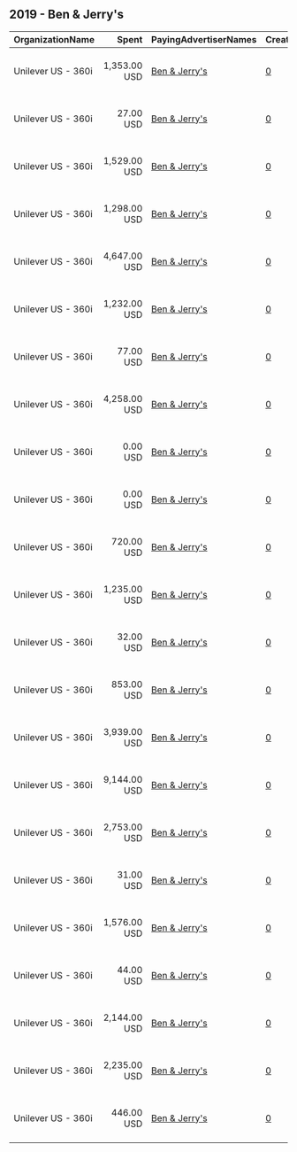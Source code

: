 ## 2019 - Ben & Jerry's 
|OrganizationName|Spent|PayingAdvertiserNames|CreativeUrls|Impressions|Genders|AgeBrackets|CountryCodes|BillingAddresses|CandidateBallotInformation|
|:---|---:|:---|:---|---:|:---|:---|:---|:---|:---|
|Unilever US - 360i|1,353.00 USD|[Ben & Jerry's](2019/Ben_&_Jerry's.md)|[0](https://www.snap.com/political-ads/asset/8f34834d4371a48d0313880fe97a01c543cf83fa00408c386dd8e8435a8399f3?mediaType=jpg)|155,121|||united states|"32 Avenue of the Americas,New York,10013,US"||
|Unilever US - 360i|27.00 USD|[Ben & Jerry's](2019/Ben_&_Jerry's.md)|[0](https://www.snap.com/political-ads/asset/3267c7fecda7f77b7fa4abdc4450c5c6e5496877b548357cdbf7ef4e31893e3a?mediaType=png)|3,876||18+|united states|"32 Avenue of the Americas,New York,10013,US"||
|Unilever US - 360i|1,529.00 USD|[Ben & Jerry's](2019/Ben_&_Jerry's.md)|[0](https://www.snap.com/political-ads/asset/74268f904d058c2bb19cfee530a2e7bc224ae86fa16923605c91207627c6e74e?mediaType=jpg)|180,887||18+|united states|"32 Avenue of the Americas,New York,10013,US"||
|Unilever US - 360i|1,298.00 USD|[Ben & Jerry's](2019/Ben_&_Jerry's.md)|[0](https://www.snap.com/political-ads/asset/919f0438e89b03b484455bad9c393c892dea773b63c68947314212c23b3474a0?mediaType=jpg)|157,965||18+|united states|"32 Avenue of the Americas,New York,10013,US"||
|Unilever US - 360i|4,647.00 USD|[Ben & Jerry's](2019/Ben_&_Jerry's.md)|[0](https://www.snap.com/political-ads/asset/8f34834d4371a48d0313880fe97a01c543cf83fa00408c386dd8e8435a8399f3?mediaType=jpg)|550,293||18+|united states|"32 Avenue of the Americas,New York,10013,US"||
|Unilever US - 360i|1,232.00 USD|[Ben & Jerry's](2019/Ben_&_Jerry's.md)|[0](https://www.snap.com/political-ads/asset/d114aaa50f0089306a191f062b52b52489fd67ad5f9c6d4f9f1ba3f298024ccf?mediaType=png)|159,828||18+|united states|"32 Avenue of the Americas,New York,10013,US"||
|Unilever US - 360i|77.00 USD|[Ben & Jerry's](2019/Ben_&_Jerry's.md)|[0](https://www.snap.com/political-ads/asset/64244703123723cc15a0e0aafd7cdd41cfda9256b14bc4e9924c6c2061de22bc?mediaType=png)|8,750||18+|united states|"32 Avenue of the Americas,New York,10013,US"||
|Unilever US - 360i|4,258.00 USD|[Ben & Jerry's](2019/Ben_&_Jerry's.md)|[0](https://www.snap.com/political-ads/asset/74268f904d058c2bb19cfee530a2e7bc224ae86fa16923605c91207627c6e74e?mediaType=jpg)|542,331||18+|united states|"32 Avenue of the Americas,New York,10013,US"||
|Unilever US - 360i|0.00 USD|[Ben & Jerry's](2019/Ben_&_Jerry's.md)|[0](https://www.snap.com/political-ads/asset/2a42ff2337701608bf5328ce6cef6110bdb674c64e79733867f183fde1efd2d1?mediaType=png)|4||18+|united states|"32 Avenue of the Americas,New York,10013,US"||
|Unilever US - 360i|0.00 USD|[Ben & Jerry's](2019/Ben_&_Jerry's.md)|[0](https://www.snap.com/political-ads/asset/16e370bf6fce9a31f29cbc512eeb6d50376c344c03bfae6ad70a1a01d2811bba?mediaType=png)|3||18+|united states|"32 Avenue of the Americas,New York,10013,US"||
|Unilever US - 360i|720.00 USD|[Ben & Jerry's](2019/Ben_&_Jerry's.md)|[0](https://www.snap.com/political-ads/asset/4a68abcf7790d39ca50b2b3b301696ca11cead3c6b5f1d936f3799f2c203c366?mediaType=jpg)|85,974||18+|united states|"32 Avenue of the Americas,New York,10013,US"||
|Unilever US - 360i|1,235.00 USD|[Ben & Jerry's](2019/Ben_&_Jerry's.md)|[0](https://www.snap.com/political-ads/asset/919f0438e89b03b484455bad9c393c892dea773b63c68947314212c23b3474a0?mediaType=jpg)|150,150||18+|united states|"32 Avenue of the Americas,New York,10013,US"||
|Unilever US - 360i|32.00 USD|[Ben & Jerry's](2019/Ben_&_Jerry's.md)|[0](https://www.snap.com/political-ads/asset/2147a4a00d24f9c1f0e1386080bf11ef717e8acd0b217d5949b364f74a737771?mediaType=png)|4,148||18+|united states|"32 Avenue of the Americas,New York,10013,US"||
|Unilever US - 360i|853.00 USD|[Ben & Jerry's](2019/Ben_&_Jerry's.md)|[0](https://www.snap.com/political-ads/asset/8f34834d4371a48d0313880fe97a01c543cf83fa00408c386dd8e8435a8399f3?mediaType=jpg)|106,455||18+|united states|"32 Avenue of the Americas,New York,10013,US"||
|Unilever US - 360i|3,939.00 USD|[Ben & Jerry's](2019/Ben_&_Jerry's.md)|[0](https://www.snap.com/political-ads/asset/74268f904d058c2bb19cfee530a2e7bc224ae86fa16923605c91207627c6e74e?mediaType=jpg)|463,492||18+|united states|"32 Avenue of the Americas,New York,10013,US"||
|Unilever US - 360i|9,144.00 USD|[Ben & Jerry's](2019/Ben_&_Jerry's.md)|[0](https://www.snap.com/political-ads/asset/8f34834d4371a48d0313880fe97a01c543cf83fa00408c386dd8e8435a8399f3?mediaType=jpg)|1,179,779||18+|united states|"32 Avenue of the Americas,New York,10013,US"||
|Unilever US - 360i|2,753.00 USD|[Ben & Jerry's](2019/Ben_&_Jerry's.md)|[0](https://www.snap.com/political-ads/asset/74268f904d058c2bb19cfee530a2e7bc224ae86fa16923605c91207627c6e74e?mediaType=jpg)|358,099||18+|united states|"32 Avenue of the Americas,New York,10013,US"||
|Unilever US - 360i|31.00 USD|[Ben & Jerry's](2019/Ben_&_Jerry's.md)|[0](https://www.snap.com/political-ads/asset/6f598043bfb4253ddb720ecb17e62ad68aaa9ab195dbb561037e6459fbc5a2fb?mediaType=png)|4,030||18+|united states|"32 Avenue of the Americas,New York,10013,US"||
|Unilever US - 360i|1,576.00 USD|[Ben & Jerry's](2019/Ben_&_Jerry's.md)|[0](https://www.snap.com/political-ads/asset/4a68abcf7790d39ca50b2b3b301696ca11cead3c6b5f1d936f3799f2c203c366?mediaType=jpg)|190,847||18+|united states|"32 Avenue of the Americas,New York,10013,US"||
|Unilever US - 360i|44.00 USD|[Ben & Jerry's](2019/Ben_&_Jerry's.md)|[0](https://www.snap.com/political-ads/asset/a91b634cae47b8a663160b3056e17f3d5c3092f9c3a74d0b1c046122595106a6?mediaType=png)|5,177||18+|united states|"32 Avenue of the Americas,New York,10013,US"||
|Unilever US - 360i|2,144.00 USD|[Ben & Jerry's](2019/Ben_&_Jerry's.md)|[0](https://www.snap.com/political-ads/asset/4a68abcf7790d39ca50b2b3b301696ca11cead3c6b5f1d936f3799f2c203c366?mediaType=jpg)|287,309||18+|united states|"32 Avenue of the Americas,New York,10013,US"||
|Unilever US - 360i|2,235.00 USD|[Ben & Jerry's](2019/Ben_&_Jerry's.md)|[0](https://www.snap.com/political-ads/asset/919f0438e89b03b484455bad9c393c892dea773b63c68947314212c23b3474a0?mediaType=jpg)|301,202||18+|united states|"32 Avenue of the Americas,New York,10013,US"||
|Unilever US - 360i|446.00 USD|[Ben & Jerry's](2019/Ben_&_Jerry's.md)|[0](https://www.snap.com/political-ads/asset/8f34834d4371a48d0313880fe97a01c543cf83fa00408c386dd8e8435a8399f3?mediaType=jpg)|53,700||18+|united states|"32 Avenue of the Americas,New York,10013,US"||
